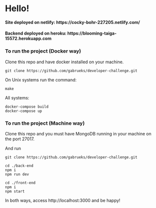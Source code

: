 <h1>Hello!</h1>

<h4> Site deployed on netlify: https://cocky-bohr-227205.netlify.com/</h4>
<h4> Backend deployed on heroku: https://blooming-taiga-15572.herokuapp.com </h4>

<h3>To run the project (Docker way)</h3>

Clone this repo and have docker installed on your machine.

```
git clone https://github.com/gabrueks/developer-challenge.git
```
On Unix systems run the command:
```
make
```
All systems:
```
docker-compose build
docker-compose up
```

<h3>To run the project (Machine way)</h3>

Clone this repo and you must have MongoDB running in your machine on the port 27017.

And run
```
git clone https://github.com/gabrueks/developer-challenge.git
```
```
cd ./back-end
npm i
npm run dev
```
```
cd ./front-end
npm i
npm start
```

In both ways, access http://localhost:3000 and be happy!
